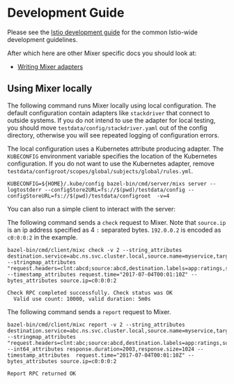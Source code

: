 # Development Guide

Please see the [Istio development guide](https://github.com/istio/istio/blob/master/devel/README.md) 
for the common Istio-wide development guidelines.

After which here are other Mixer specific docs you should look at:

- [Writing Mixer adapters](./adapters.md)

## Using Mixer locally
The following command runs Mixer locally using local configuration.
The default configuration contain adapters like `stackdriver` that connect to outside systems. If you do not intend to use the  adapter for local testing, you should move `testdata/config/stackdriver.yaml` out of the config directory, otherwise you will see repeated logging of configuration errors.

The local configuration uses a Kubernetes attribute producing adapter. 
The `KUBECONFIG` environment variable specifies the location of the Kubernetes configuration.
If you do not want to use the Kubernetes adapter, remove `testdata/configroot/scopes/global/subjects/global/rules.yml`.

```shell
KUBECONFIG=${HOME}/.kube/config bazel-bin/cmd/server/mixs server --logtostderr --configStore2URL=fs://$(pwd)/testdata/config --configStoreURL=fs://$(pwd)/testdata/configroot  -v=4
```

You can also run a simple client to interact with the server:

The following command sends a `check` request to Mixer.
Note that `source.ip` is an ip address specified as 4 `:` separated bytes. 
`192.0.0.2` is encoded as `c0:0:0:2` in the example.

```shell
bazel-bin/cmd/client/mixc check -v 2 --string_attributes destination.service=abc.ns.svc.cluster.local,source.name=myservice,target.port=8080 --stringmap_attributes "request.headers=clnt:abcd;source:abcd,destination.labels=app:ratings,source.labels=version:v2"   --timestamp_attributes request.time="2017-07-04T00:01:10Z" --bytes_attributes source.ip=c0:0:0:2

Check RPC completed successfully. Check status was OK
  Valid use count: 10000, valid duration: 5m0s
```

The following command sends a `report` request to Mixer.
```shell
bazel-bin/cmd/client/mixc report -v 2 --string_attributes destination.service=abc.ns.svc.cluster.local,source.name=myservice,target.port=8080 --stringmap_attributes "request.headers=clnt:abc;source:abcd,destination.labels=app:ratings,source.labels=version:v2"  --int64_attributes response.duration=2003,response.size=1024 --timestamp_attributes  request.time="2017-07-04T00:01:10Z" --bytes_attributes source.ip=c0:0:0:2

Report RPC returned OK
```
